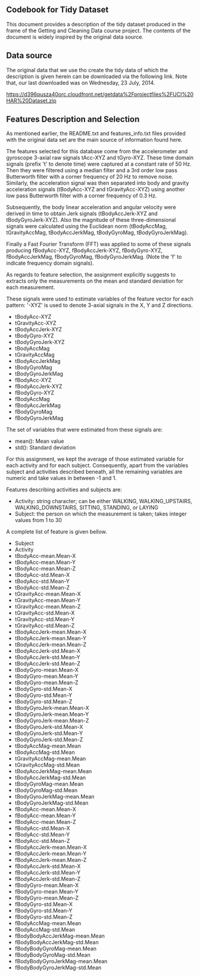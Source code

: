 ## Codebook for Tidy Dataset

This document provides a description of the tidy dataset produced in the frame of the Getting and Cleaning Data course project. The  contents of the document is widely inspired by the original data source.

## Data source

The original data that we use tho create the tidy data of which the description is given herein can be downloaded via the following link. Note that, our last downloaded was on Wednesday, 23 July, 2014.

https://d396qusza40orc.cloudfront.net/getdata%2Fprojectfiles%2FUCI%20HAR%20Dataset.zip 

## Features Description and Selection

As mentioned earlier, the README.txt and features_info.txt files provided with the original data set are the main source of information found here.

The features selected for this database come from the accelerometer and gyroscope 3-axial raw signals tAcc-XYZ and tGyro-XYZ. These time domain signals (prefix 't' to denote time) were captured at a constant rate of 50 Hz. Then they were filtered using a median filter and a 3rd order low pass Butterworth filter with a corner frequency of 20 Hz to remove noise. Similarly, the acceleration signal was then separated into body and gravity acceleration signals (tBodyAcc-XYZ and tGravityAcc-XYZ) using another low pass Butterworth filter with a corner frequency of 0.3 Hz.

Subsequently, the body linear acceleration and angular velocity were derived in time to obtain Jerk signals (tBodyAccJerk-XYZ and tBodyGyroJerk-XYZ). Also the magnitude of these three-dimensional signals were calculated using the Euclidean norm (tBodyAccMag, tGravityAccMag, tBodyAccJerkMag, tBodyGyroMag, tBodyGyroJerkMag).

Finally a Fast Fourier Transform (FFT) was applied to some of these signals producing fBodyAcc-XYZ, fBodyAccJerk-XYZ, fBodyGyro-XYZ, fBodyAccJerkMag, fBodyGyroMag, fBodyGyroJerkMag. (Note the 'f' to indicate frequency domain signals).

As regards to feature selection, the assignment explicitly suggests to extracts only the measurements on the mean and standard deviation for each measurement.  

These signals were used to estimate variables of the feature vector for each pattern:
'-XYZ' is used to denote 3-axial signals in the X, Y and Z directions.

- tBodyAcc-XYZ
- tGravityAcc-XYZ
- tBodyAccJerk-XYZ
- tBodyGyro-XYZ
- tBodyGyroJerk-XYZ
- tBodyAccMag
- tGravityAccMag
- tBodyAccJerkMag
- tBodyGyroMag
- tBodyGyroJerkMag
- fBodyAcc-XYZ
- fBodyAccJerk-XYZ
- fBodyGyro-XYZ
- fBodyAccMag
- fBodyAccJerkMag
- fBodyGyroMag
- fBodyGyroJerkMag

The set of variables that were estimated from these signals are:

- mean(): Mean value
- std(): Standard deviation

For this assignment, we kept the average of those estimated variable for each activity and for each subject. Consequently, apart from the variables subject and activities described beneath, all the remaining variables are numeric and take values in between -1 and 1.

Features describing activities and subjects are:

- Activity: string character; can be either WALKING, WALKING_UPSTAIRS, WALKING_DOWNSTAIRS, SITTING, STANDING, or LAYING
- Subject: the person on which the measurement is taken; takes integer values from 1 to 30 


A complete list of feature is given bellow.

- Subject                     
- Activity                     
- tBodyAcc-mean.Mean-X          
- tBodyAcc-mean.Mean-Y          
- tBodyAcc-mean.Mean-Z          
- tBodyAcc-std.Mean-X          
- tBodyAcc-std.Mean-Y           
- tBodyAcc-std.Mean-Z            
- tGravityAcc-mean.Mean-X       
- tGravityAcc-mean.Mean-Y        
- tGravityAcc-mean.Mean-Z        
- tGravityAcc-std.Mean-X        
- tGravityAcc-std.Mean-Y         
- tGravityAcc-std.Mean-Z         
- tBodyAccJerk-mean.Mean-X      
- tBodyAccJerk-mean.Mean-Y       
- tBodyAccJerk-mean.Mean-Z       
- tBodyAccJerk-std.Mean-X       
- tBodyAccJerk-std.Mean-Y        
- tBodyAccJerk-std.Mean-Z        
- tBodyGyro-mean.Mean-X         
- tBodyGyro-mean.Mean-Y          
- tBodyGyro-mean.Mean-Z          
- tBodyGyro-std.Mean-X          
- tBodyGyro-std.Mean-Y           
- tBodyGyro-std.Mean-Z           
- tBodyGyroJerk-mean.Mean-X     
- tBodyGyroJerk-mean.Mean-Y      
- tBodyGyroJerk-mean.Mean-Z      
- tBodyGyroJerk-std.Mean-X      
- tBodyGyroJerk-std.Mean-Y       
- tBodyGyroJerk-std.Mean-Z 
- tBodyAccMag-mean.Mean         
- tBodyAccMag-std.Mean 
- tGravityAccMag-mean.Mean 
- tGravityAccMag-std.Mean      
- tBodyAccJerkMag-mean.Mean 
- tBodyAccJerkMag-std.Mean 
- tBodyGyroMag-mean.Mean        
- tBodyGyroMag-std.Mean 
- tBodyGyroJerkMag-mean.Mean 
- tBodyGyroJerkMag-std.Mean    
- fBodyAcc-mean.Mean-X 
- fBodyAcc-mean.Mean-Y 
- fBodyAcc-mean.Mean-Z         
- fBodyAcc-std.Mean-X 
- fBodyAcc-std.Mean-Y 
- fBodyAcc-std.Mean-Z          
- fBodyAccJerk-mean.Mean-X 
- fBodyAccJerk-mean.Mean-Y 
- fBodyAccJerk-mean.Mean-Z      
- fBodyAccJerk-std.Mean-X 
- fBodyAccJerk-std.Mean-Y 
- fBodyAccJerk-std.Mean-Z       
- fBodyGyro-mean.Mean-X 
- fBodyGyro-mean.Mean-Y 
- fBodyGyro-mean.Mean-Z         
- fBodyGyro-std.Mean-X 
- fBodyGyro-std.Mean-Y 
- fBodyGyro-std.Mean-Z         
- fBodyAccMag-mean.Mean 
- fBodyAccMag-std.Mean 
- fBodyBodyAccJerkMag-mean.Mean 
- fBodyBodyAccJerkMag-std.Mean 
- fBodyBodyGyroMag-mean.Mean 
- fBodyBodyGyroMag-std.Mean    
- fBodyBodyGyroJerkMag-mean.Mean 
- fBodyBodyGyroJerkMag-std.Mean 
